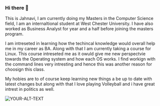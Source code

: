 ### Hi there 👋

This is Jahnavi, I am currently doing my Masters in the Computer Science field, I am an internaltional student at West Chester University. I have also worked as Business Analyst for year and a half before joining the masters program. 

I am intreseted in learning how the techincal knowledge would overall help me in my career as BA. Along with that I am currently taking a course for Linux. This course intreseted me as it owuld give me new perspectvie towards the Operating system and how each OS works. I find workign with the command lines very intresting and hence this was another reason for choosign this class.

My hobies are to of course keep learning new things a be up to date with latest changes but along with that I love playing Volleyball and i have great intrest in politics as well.

<picture>
 <source media="(prefers-color-scheme: dark)" srcset="https://www.google.com/url?sa=i&url=https%3A%2F%2Fwww.wcupa.edu%2F_services%2FSTU%2FramsEyeView%2FwcuSymbols.aspx&psig=AOvVaw2P3wI2N6sw9MQOGdLo4PgH&ust=1686758508451000&source=images&cd=vfe&ved=0CBAQjRxqFwoTCNjT5p_PwP8CFQAAAAAdAAAAABAE">
 <source media="(prefers-color-scheme: light)" srcset="https://www.google.com/url?sa=i&url=https%3A%2F%2Fwww.wcupa.edu%2F_services%2FSTU%2FramsEyeView%2FwcuSymbols.aspx&psig=AOvVaw2P3wI2N6sw9MQOGdLo4PgH&ust=1686758508451000&source=images&cd=vfe&ved=0CBAQjRxqFwoTCNjT5p_PwP8CFQAAAAAdAAAAABAE">
 <img alt="YOUR-ALT-TEXT" src="https://www.google.com/url?sa=i&url=https%3A%2F%2Fwww.wcupa.edu%2F_services%2FSTU%2FramsEyeView%2FwcuSymbols.aspx&psig=AOvVaw2P3wI2N6sw9MQOGdLo4PgH&ust=1686758508451000&source=images&cd=vfe&ved=0CBAQjRxqFwoTCNjT5p_PwP8CFQAAAAAdAAAAABAE">
</picture>


<!--
**JahnaviChavda/JahnaviChavda** is a ✨ _special_ ✨ repository because its `README.md` (this file) appears on your GitHub profile.

Here are some ideas to get you started:

- 🔭 I’m currently working on ...
- 🌱 I’m currently learning ...
- 👯 I’m looking to collaborate on ...
- 🤔 I’m looking for help with ...
- 💬 Ask me about ...
- 📫 How to reach me: ...
- 😄 Pronouns: ...
- ⚡ Fun fact: ...
-->
